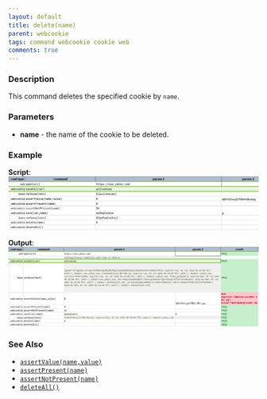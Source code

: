 ```yaml
---
layout: default
title: delete(name)
parent: webcookie
tags: command webcookie cookie web
comments: true
---
```



### Description
This command deletes the specified cookie by `name`.


### Parameters
- **name** \- the name of the cookie to be deleted.


### Example
**Script**:<br/>
![](image/delete_01.png)

**Output**:<br/>
![](image/delete_02.png)


### See Also
- [`assertValue(name,value)`](assertValue(name,value))
- [`assertPresent(name)`](assertPresent(name))
- [`assertNotPresent(name)`](assertNotPresent(name))
- [`deleteAll()`](deleteAll())


